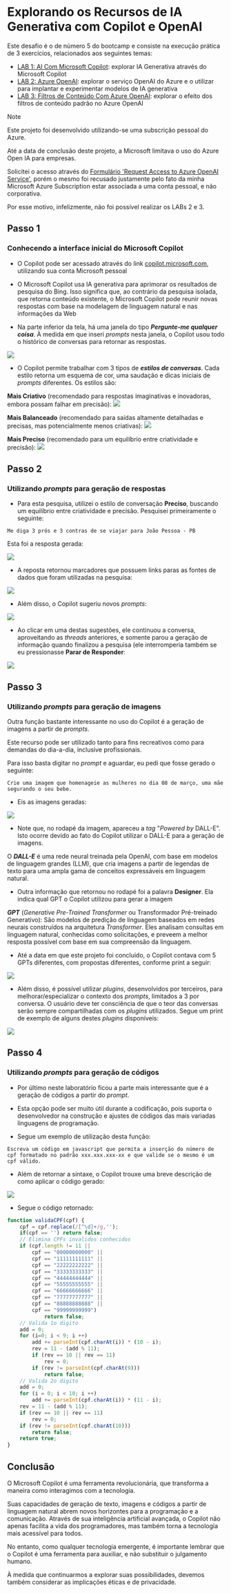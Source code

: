 # Explorando os Recursos de IA Generativa com Copilot e OpenAI

Este desafio é o de número 5 do bootcamp e consiste na execução prática de 3 exercícios, relacionados aos seguintes temas:

- [LAB 1: AI Com Microsoft Copilot](http://aka.ms/ai900-bing-copilot): explorar IA Generativa através do Microsoft Copilot
- [LAB 2: Azure OpenAI](http://aka.ms/ai900-azure-openai): explorar o serviço OpenAI do Azure e o utilizar para implantar e experimentar modelos de IA generativa
- [LAB 3: Filtros de Conteúdo Com Azure OpenAI](http://aka.ms/ai900-content-filters): explorar o efeito dos filtros de conteúdo padrão no Azure OpenAI

> [!NOTE]
> Este projeto foi desenvolvido utilizando-se uma subscrição pessoal do Azure.
> 
> Até a data de conclusão deste projeto, a Microsoft limitava o uso do Azure Open IA para empresas.
> 
> Solicitei o acesso através do [Formulário 'Request Access to Azure OpenAI Service'](https://aka.ms/oaiapply), porém o mesmo foi recusado justamente pelo fato da minha Microsoft Azure Subscription estar associada a uma conta pessoal, e não corporativa.
> 
> Por esse motivo, infelizmente, não foi possível realizar os LABs 2 e 3.


## Passo 1
### Conhecendo a interface inicial do Microsoft Copilot

- O Copilot pode ser acessado através do link [copilot.microsoft.com](https://copilot.microsoft.com/?azure-portal=true), utilizando sua conta Microsoft pessoal

- O Microsoft Copilot usa IA generativa para aprimorar os resultados de pesquisa do Bing. Isso significa que, ao contrário da pesquisa isolada, que retorna conteúdo existente, o Microsoft Copilot pode reunir novas respostas com base na modelagem de linguagem natural e nas informações da Web
   
- Na parte inferior da tela, há uma janela do tipo ***Pergunte-me qualquer coisa***. À medida em que inseri *prompts* nesta janela, o Copilot usou todo o histórico de conversas para retornar as respostas.

![](../img/dp05_01.jpg)

- O Copilot permite trabalhar com 3 tipos de ***estilos de conversas***. Cada estilo retorna um esquema de cor, uma saudação e dicas iniciais de *prompts* diferentes. Os estilos são:

**Mais Criativo** (recomendado para respostas imaginativas e inovadoras, embora possam falhar em precisão):
![](../img/dp05_02.jpg)

**Mais Balanceado** (recomendado para saídas altamente detalhadas e precisas, mas potencialmente menos criativas):
![](../img/dp05_03.jpg)

**Mais Preciso** (recomendado para um equilíbrio entre criatividade e precisão):
![](../img/dp05_04.jpg)

## Passo 2
### Utilizando *prompts* para geração de respostas

- Para esta pesquisa, utilizei o estilo de conversação **Preciso**, buscando um equilíbrio entre criatividade e precisão. Pesquisei primeiramente o seguinte:

```
Me diga 3 prós e 3 contras de se viajar para João Pessoa - PB
```

Esta foi a resposta gerada:

![](../img/dp05_05.jpg)

- A reposta retornou marcadores que possuem links paras as fontes de dados que foram utilizadas na pesquisa:

![](../img/dp05_06.jpg)

- Além disso, o Copilot sugeriu novos *prompts*:

![](../img/dp05_07.jpg)

- Ao clicar em uma destas sugestões, ele continuou a conversa, aproveitando as *threads* anteriores, e somente parou a geração de informação quando finalizou a pesquisa (ele interromperia também se eu pressionasse **Parar de Responder**:

![](../img/dp05_08.jpg)

## Passo 3
### Utilizando *prompts* para geração de imagens

Outra função bastante interessante no uso do Copilot é a geração de imagens a partir de *prompts*.

Este recurso pode ser utilizado tanto para fins recreativos como para demandas do dia-a-dia, inclusive profissionais.

Para isso basta digitar no *prompt* e aguardar, eu pedi que fosse gerado o seguinte:

```
Crie uma imagem que homenageie as mulheres no dia 08 de março, uma mãe segurando o seu bebe.
```

- Eis as imagens geradas:

![](../img/dp05_09.jpg)

- Note que, no rodapé da imagem, apareceu a *tag* "*Powered by* DALL-E". Isto ocorre devido ao fato do Copilot utilizar o DALL-E para a geração de imagens.

O ***DALL-E*** é uma rede neural treinada pela OpenAI, com base em modelos de linguagem grandes (LLM), que cria imagens a partir de legendas de texto para uma ampla gama de conceitos expressáveis em linguagem natural.

- Outra informação que retornou no rodapé foi a palavra **Designer**. Ela indica qual GPT o Copilot utilizou para gerar a imagem

***GPT*** (*Generative Pre-Trained Transformer* ou Transformador Pré-treinado Generativo): São modelos de predição de linguagem baseados em redes neurais construídos na arquitetura *Transformer*. Eles analisam consultas em linguagem natural, conhecidas como solicitações, e preveem a melhor resposta possível com base em sua compreensão da linguagem.

- Até a data em que este projeto foi concluído, o Copilot contava com 5 GPTs diferentes, com propostas diferentes, conforme print a seguir:

![](../img/dp05_10.jpg)

- Além disso, é possível utilizar *plugins*, desenvolvidos por terceiros, para melhorar/especializar o contexto dos *prompts*, limitados a 3 por conversa. O usuário deve ter consciência de que o teor das conversas serão sempre compartilhadas com os *plugins* utilizados. Segue um print de exemplo de alguns destes *plugins* disponíveis:

![](../img/dp05_11.jpg)

## Passo 4
### Utilizando *prompts* para geração de códigos

- Por último neste laboratório ficou a parte mais interessante que é a geração de códigos a partir do *prompt*.

- Esta opção pode ser muito útil durante a codificação, pois suporta o desenvolvedor na construção e ajustes de códigos das mais variadas linguagens de programação.

- Segue um exemplo de utilização desta função:

```
Escreva um código em javascript que permita a inserção do número de cpf formatado no padrão xxx.xxx.xxx-xx e que valide se o mesmo é um cpf válido.
```

- Além de retornar a sintaxe, o Copilot trouxe uma breve descrição de como aplicar o código gerado:

![](../img/dp05_12.jpg)

- Segue o código retornado:

``` javascript
function validaCPF(cpf) {
    cpf = cpf.replace(/[^\d]+/g,'');
    if(cpf == '') return false;
    // Elimina CPFs invalidos conhecidos    
    if (cpf.length != 11 || 
        cpf == "00000000000" || 
        cpf == "11111111111" || 
        cpf == "22222222222" || 
        cpf == "33333333333" || 
        cpf == "44444444444" || 
        cpf == "55555555555" || 
        cpf == "66666666666" || 
        cpf == "77777777777" || 
        cpf == "88888888888" || 
        cpf == "99999999999")
            return false;       
    // Valida 1o digito 
    add = 0;
    for (i=0; i < 9; i ++)
        add += parseInt(cpf.charAt(i)) * (10 - i);
        rev = 11 - (add % 11);
        if (rev == 10 || rev == 11)
            rev = 0;
        if (rev != parseInt(cpf.charAt(9)))
            return false;
    // Valida 2o digito 
    add = 0;
    for (i = 0; i < 10; i ++)
        add += parseInt(cpf.charAt(i)) * (11 - i);
    rev = 11 - (add % 11);
    if (rev == 10 || rev == 11)
        rev = 0;
    if (rev != parseInt(cpf.charAt(10)))
        return false;
    return true;
}
```

## Conclusão

O Microsoft Copilot é uma ferramenta revolucionária, que transforma a maneira como interagimos com a tecnologia.

Suas capacidades de geração de texto, imagens e códigos a partir de linguagem natural abrem novos horizontes para a programação e a comunicação. Através de sua inteligência artificial avançada, o Copilot não apenas facilita a vida dos programadores, mas também torna a tecnologia mais acessível para todos.

No entanto, como qualquer tecnologia emergente, é importante lembrar que o Copilot é uma ferramenta para auxiliar, e não substituir o julgamento humano.

À medida que continuarmos a explorar suas possibilidades, devemos também considerar as implicações éticas e de privacidade.